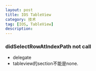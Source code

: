 ```yaml
---
layout: post
title: IOS TableView
category: 技术
tag: [IOS, TableView]
description:  
---
```


### didSelectRowAtIndexPath not call

- delegate
- tableview的section不能是none.